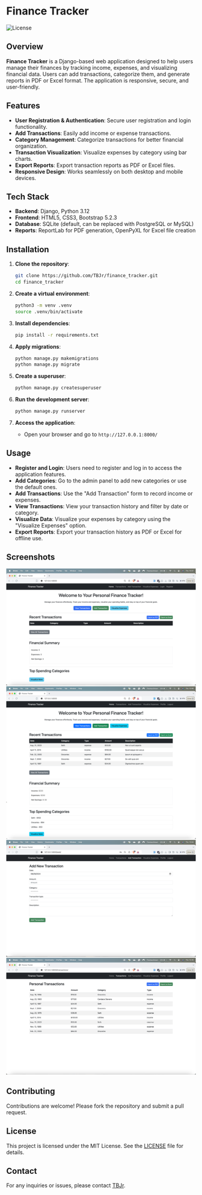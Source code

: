# Finance Tracker

![License](https://img.shields.io/badge/License-MIT-blue.svg)

## Overview

**Finance Tracker** is a Django-based web application designed to help users manage their finances by tracking income, expenses, and visualizing financial data. Users can add transactions, categorize them, and generate reports in PDF or Excel format. The application is responsive, secure, and user-friendly.

## Features

- **User Registration & Authentication**: Secure user registration and login functionality.
- **Add Transactions**: Easily add income or expense transactions.
- **Category Management**: Categorize transactions for better financial organization.
- **Transaction Visualization**: Visualize expenses by category using bar charts.
- **Export Reports**: Export transaction reports as PDF or Excel files.
- **Responsive Design**: Works seamlessly on both desktop and mobile devices.

## Tech Stack

- **Backend**: Django, Python 3.12
- **Frontend**: HTML5, CSS3, Bootstrap 5.2.3
- **Database**: SQLite (default, can be replaced with PostgreSQL or MySQL)
- **Reports**: ReportLab for PDF generation, OpenPyXL for Excel file creation

## Installation

1. **Clone the repository**:
    ```bash
    git clone https://github.com/TBJr/finance_tracker.git
    cd finance_tracker
    ```

2. **Create a virtual environment**:
    ```bash
    python3 -m venv .venv
    source .venv/bin/activate
    ```

3. **Install dependencies**:
    ```bash
    pip install -r requirements.txt
    ```

4. **Apply migrations**:
    ```bash
    python manage.py makemigrations
    python manage.py migrate
    ```

5. **Create a superuser**:
    ```bash
    python manage.py createsuperuser
    ```

6. **Run the development server**:
    ```bash
    python manage.py runserver
    ```

7. **Access the application**:
    - Open your browser and go to `http://127.0.0.1:8000/`

## Usage

- **Register and Login**: Users need to register and log in to access the application features.
- **Add Categories**: Go to the admin panel to add new categories or use the default ones.
- **Add Transactions**: Use the "Add Transaction" form to record income or expenses.
- **View Transactions**: View your transaction history and filter by date or category.
- **Visualize Data**: Visualize your expenses by category using the "Visualize Expenses" option.
- **Export Reports**: Export your transaction history as PDF or Excel for offline use.

## Screenshots

![Home Page Before Authentication](tracker/templates/tracker/static/images/homepage_screenshot.png)
![Home Page After Authentication](tracker/templates/tracker/static/images/homepage_after_authentication_screenshot.png)
![Add Transaction](tracker/templates/tracker/static/images/add_transaction_screenshot.png)
![Transaction Report](tracker/templates/tracker/static/images/transaction_report_screenshot.png)

## Contributing

Contributions are welcome! Please fork the repository and submit a pull request.

## License

This project is licensed under the MIT License. See the [LICENSE](LICENSE) file for details.

## Contact

For any inquiries or issues, please contact [TBJr](mailto:info@evolvtech-gambia.com).

